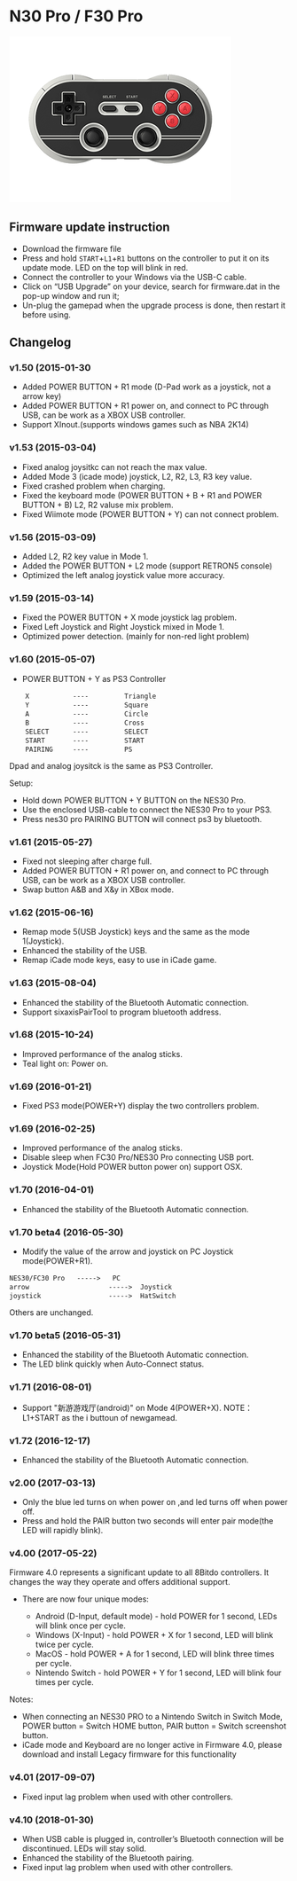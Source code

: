 # N30 Pro / F30 Pro

![SN30Pro](n30pro.png)

## Firmware update instruction
* Download the firmware file
* Press and hold ```START```+```L1```+```R1``` buttons on the controller to put it on its update mode. LED on the top will blink in red.
* Connect the controller to your Windows via the USB-C cable.
* Click on “USB Upgrade” on your device, search for firmware.dat in the pop-up window and run it;
* Un-plug the gamepad when the upgrade process is done, then restart it before using. 

## Changelog
### v1.50 (2015-01-30
- Added POWER BUTTON + R1 mode (D-Pad work as a joystick, not a arrow key)
- Added POWER BUTTON + R1 power on, and connect to PC through USB, can be work as a XBOX USB controller. 
- Support XInout.(supports windows games such as NBA 2K14)

### v1.53 (2015-03-04)
- Fixed analog joysitkc can not reach the max value.
- Added Mode 3 (icade mode) joystick, L2, R2, L3, R3 key value.
- Fixed crashed problem when charging.
- Fixed the keyboard mode (POWER BUTTON + B + R1 and POWER BUTTON + B) L2, R2 valuse mix problem.
- Fixed Wiimote mode (POWER BUTTON + Y) can not connect problem.

### v1.56 (2015-03-09)
- Added L2, R2 key value in Mode 1. 
- Added the POWER BUTTON + L2 mode (support RETRON5 console)
- Optimized the left analog joystick value more accuracy.

### v1.59 (2015-03-14)
- Fixed the POWER BUTTON + X mode joystick lag problem. 
- Fixed Left Joystick and Right Joystick mixed in Mode 1. 
- Optimized power detection. (mainly for non-red light problem)

### v1.60 (2015-05-07)
- POWER BUTTON + Y as PS3 Controller
```
	X  			----		 Triangle
	Y  			----		 Square
	A  			----		 Circle
	B  			----		 Cross
	SELECT 		----		 SELECT
	START 		----		 START 
	PAIRING		----		 PS
```
Dpad and analog joysitck is the same as PS3 Controller.
	
Setup:
- Hold down POWER BUTTON + Y BUTTON on the NES30 Pro.
- Use the enclosed USB-cable to connect the NES30 Pro to your PS3.
- Press nes30 pro PAIRING BUTTON will connect ps3 by bluetooth.

### v1.61 (2015-05-27)
- Fixed not sleeping after charge full.
- Added POWER BUTTON + R1 power on, and connect to PC through USB, can be work as a XBOX USB controller. 
- Swap button A&B and X&y in XBox mode.

### v1.62 (2015-06-16)
- Remap mode 5(USB Joystick) keys and the same as the mode 1(Joystick).
- Enhanced the stability of the USB.
- Remap iCade mode keys, easy to use in iCade game.

### v1.63 (2015-08-04)
- Enhanced the stability of the  Bluetooth Automatic connection.
- Support sixaxisPairTool to program bluetooth address.

### v1.68 (2015-10-24)
- Improved performance of the analog sticks.
- Teal light on: Power on.

### v1.69 (2016-01-21)
- Fixed PS3 mode(POWER+Y) display the two controllers problem.

### v1.69 (2016-02-25)
- Improved performance of the analog sticks.
- Disable sleep when FC30 Pro/NES30 Pro connecting USB port.
- Joystick Mode(Hold POWER button power on) support OSX.

### v1.70 (2016-04-01)
- Enhanced the stability of the Bluetooth Automatic connection.

### v1.70 beta4 (2016-05-30)
- Modify the value of the arrow and joystick on PC Joystick mode(POWER+R1).
```
NES30/FC30 Pro   ----->   PC
arrow 					 ----->  Joystick
joystick				 ----->  HatSwitch
```
Others are unchanged.

### v1.70 beta5 (2016-05-31)
- Enhanced the stability of the Bluetooth Automatic connection.
- The LED blink quickly when Auto-Connect status.

### v1.71 (2016-08-01)
- Support "新游游戏厅(android)" on Mode 4(POWER+X).
NOTE：L1+START as the i buttoun of newgamead.

### v1.72 (2016-12-17)
- Enhanced the stability of the  Bluetooth Automatic connection.

### v2.00 (2017-03-13)
- Only the blue led turns on when power on ,and led turns off when power off.   
- Press and hold the PAIR button two seconds will enter pair mode(the LED will rapidly blink).

### v4.00 (2017-05-22)
Firmware 4.0 represents a significant update to all 8Bitdo controllers. It changes the way they operate and offers additional support.
 
- There are now four unique modes:

    - Android (D-Input, default mode) - hold POWER for 1 second, LEDs will blink once per cycle. 
    - Windows (X-Input) - hold POWER + X for 1 second, LED will blink twice per cycle.
    - MacOS - hold POWER + A for 1 second, LED will blink three times per cycle.
    - Nintendo Switch - hold POWER + Y for 1 second, LED will blink four times per cycle. 

Notes: 

- When connecting an NES30 PRO to a Nintendo Switch in Switch Mode, POWER button = Switch HOME button, PAIR button = Switch screenshot button.
- iCade mode and Keyboard are no longer active in Firmware 4.0, please download and install Legacy firmware for this functionality

### v4.01 (2017-09-07)
- Fixed input lag problem when used with other controllers.

### v4.10 (2018-01-30)
- When USB cable is plugged in, controller’s Bluetooth connection will be discontinued. LEDs will stay solid. 
- Enhanced the stability of the Bluetooth pairing.
- Fixed input lag problem when used with other controllers.